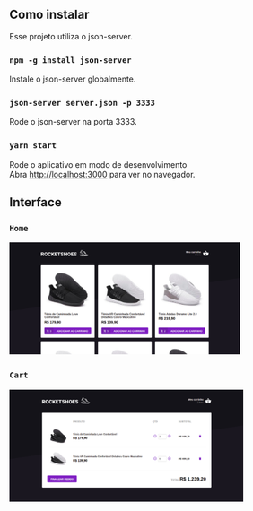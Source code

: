 ## Como instalar

Esse projeto utiliza o json-server.

### `npm -g install json-server`

Instale o json-server globalmente.

### `json-server server.json -p 3333`

Rode o json-server na porta 3333.

### `yarn start`

Rode o aplicativo em modo de desenvolvimento<br />
Abra [http://localhost:3000](http://localhost:3000) para ver no navegador.

## Interface

### `Home`

<img src=".github/home.png" height="200">

### `Cart`

<img src=".github/cart.png" height="200">
